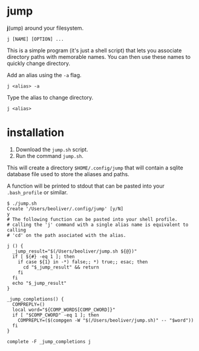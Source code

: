 # jump

**j**(ump) around your filesystem.

```
j [NAME] [OPTION] ...
```

This is a simple program (it's just a shell script) that lets you associate directory paths with memorable names. You can then use these names to quickly change directory.

Add an alias using the `-a` flag.
```
j <alias> -a
```
Type the alias to change directory. 
```
j <alias>
```

# installation

1. Download the `jump.sh` script.
2. Run the command `jump.sh`.

This will create a directory `$HOME/.config/jump` that will contain a sqlite database file used to store the aliases and paths.

A function will be printed to stdout that can be pasted into your `.bash_profile` or similar.

```
$ ./jump.sh
Create '/Users/beoliver/.config/jump' [y/N]
y
# The following function can be pasted into your shell profile.
# calling the 'j' command with a single alias name is equivalent to calling
# 'cd' on the path asociated with the alias.

j () {
  _jump_result="$(/Users/beoliver/jump.sh ${@})"
  if [ ${#} -eq 1 ]; then
    if case ${1} in -*) false;; *) true;; esac; then
      cd "$_jump_result" && return
    fi
  fi
  echo "$_jump_result"
}

_jump_completions() {
  COMPREPLY=()
  local word="${COMP_WORDS[COMP_CWORD]}"
  if [ "$COMP_CWORD" -eq 1 ]; then
    COMPREPLY=($(compgen -W "$(/Users/beoliver/jump.sh)" -- "$word"))
  fi
}

complete -F _jump_completions j
```